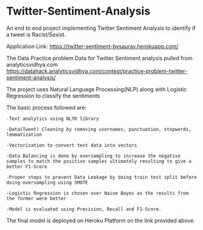 # Twitter-Sentiment-Analysis
An end to end project implementing Twitter Sentiment Analysis to identify if a tweet is Racist/Sexist.

Application Link: https://twitter-sentiment-bysaurav.herokuapp.com/

The Data Practice problem Data for Twitter Sentiment analysis pulled from analyticsvidhya.com
https://datahack.analyticsvidhya.com/contest/practice-problem-twitter-sentiment-analysis/

The project uses Natural Language Processing(NLP) along with Logistic Regression to classify the sentiments

The basic process followed are:

    -Text analytics using NLTK library

    -Data(Tweet) Cleaning by removing usernames, punctuation, stopwords, lemmatization

    -Vectorization to convert text data into vectors

    -Data Balancing is done by oversampling to increase the negative samples to match the positive samples ultimately resulting to give a better F1-Score

    -Proper steps to prevent Data Leakage by doing train test split before doing oversampling using SMOTE

    -Logistic Regression is chosen over Naive Bayes as the results from the former were better 

    -Model is evaluated using Precision, Recall and F1-Score.
  
  
The final model is deployed on Heroku Platform on the link provided above.
